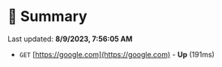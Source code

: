 # 📖 Summary
Last updated: **8/9/2023, 7:56:05 AM**

- `GET` [https://google.com](https://google.com) - **Up** (191ms)
